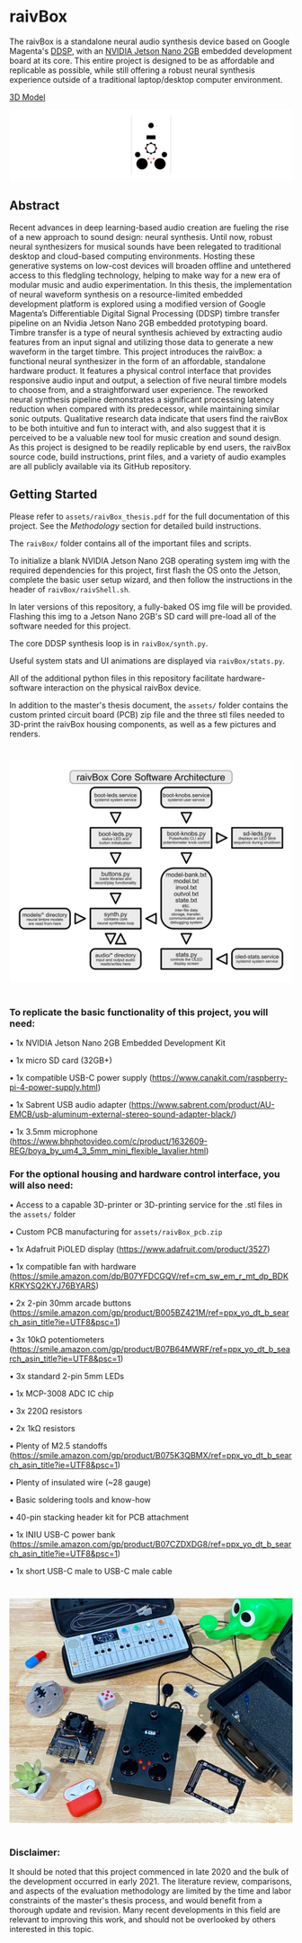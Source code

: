 # raivBox

The raivBox is a standalone neural audio synthesis device based on Google Magenta's [DDSP](https://github.com/magenta/ddsp), with an [NVIDIA Jetson Nano 2GB](https://www.nvidia.com/en-us/autonomous-machines/embedded-systems/jetson-nano/education-projects/) embedded development board at its core. This entire project is designed to be as affordable and replicable as possible, while still offering a robust neural synthesis experience outside of a traditional laptop/desktop computer environment. 

[3D Model](https://a360.co/3CzAN5L)

![raivBox logo](https://github.com/jacktipper/raivBox/blob/main/assets/raivBox_logo.png)

## Abstract

Recent advances in deep learning-based audio creation are fueling the rise of a new approach to sound design: neural synthesis. Until now, robust neural synthesizers for musical sounds have been relegated to traditional desktop and cloud-based computing environments. Hosting these generative systems on low-cost devices will broaden offline and untethered access to this fledgling technology, helping to make way for a new era of modular music and audio experimentation. In this thesis, the implementation of neural waveform synthesis on a resource-limited embedded development platform is explored using a modified version of Google Magenta’s Differentiable Digital Signal Processing (DDSP) timbre transfer pipeline on an Nvidia Jetson Nano 2GB embedded prototyping board. Timbre transfer is a type of neural synthesis achieved by extracting audio features from an input signal and utilizing those data to generate a new waveform in the target timbre. This project introduces the raivBox: a functional neural synthesizer in the form of an affordable, standalone hardware product. It features a physical control interface that provides responsive audio input and output, a selection of five neural timbre models to choose from, and a straightforward user experience. The reworked neural synthesis pipeline demonstrates a significant processing latency reduction when compared with its predecessor, while maintaining similar sonic outputs. Qualitative research data indicate that users find the raivBox to be both intuitive and fun to interact with, and also suggest that it is perceived to be a valuable new tool for music creation and sound design. As this project is designed to be readily replicable by end users, the raivBox source code, build instructions, print files, and a variety of audio examples are all publicly available via its GitHub repository.

## Getting Started

Please refer to `assets/raivBox_thesis.pdf` for the full documentation of this project. See the *Methodology* section for detailed build instructions.

The `raivBox/` folder contains all of the important files and scripts.

To initialize a blank NVIDIA Jetson Nano 2GB operating system img with the required dependencies for this project, first flash the OS onto the Jetson, complete the basic user setup wizard, and then follow the instructions in the header of `raivBox/raivShell.sh`.

In later versions of this repository, a fully-baked OS img file will be provided. Flashing this img to a Jetson Nano 2GB's SD card will pre-load all of the software needed for this project.

The core DDSP synthesis loop is in `raivBox/synth.py`.

Useful system stats and UI animations are displayed via `raivBox/stats.py`.

All of the additional python files in this repository facilitate hardware-software interaction on the physical raivBox device.

In addition to the master's thesis document, the `assets/` folder contains the custom printed circuit board (PCB) zip file and the three stl files needed to 3D-print the raivBox housing components, as well as a few pictures and renders.

#

![raivBox software architecture](https://github.com/jacktipper/raivBox/blob/main/assets/raivBox_arch.png)

#

### To replicate the basic functionality of this project, you will need:

• 1x NVIDIA Jetson Nano 2GB Embedded Development Kit

• 1x micro SD card (32GB+)

• 1x compatible USB-C power supply (https://www.canakit.com/raspberry-pi-4-power-supply.html)

• 1x Sabrent USB audio adapter (https://www.sabrent.com/product/AU-EMCB/usb-aluminum-external-stereo-sound-adapter-black/)

• 1x 3.5mm microphone (https://www.bhphotovideo.com/c/product/1632609-REG/boya_by_um4_3_5mm_mini_flexible_lavalier.html)


### For the optional housing and hardware control interface, you will also need:

• Access to a capable 3D-printer or 3D-printing service for the .stl files in the `assets/` folder

• Custom PCB manufacturing for `assets/raivBox_pcb.zip`

• 1x Adafruit PiOLED display (https://www.adafruit.com/product/3527)

• 1x compatible fan with hardware (https://smile.amazon.com/dp/B07YFDCGQV/ref=cm_sw_em_r_mt_dp_BDKKRKYSQ2KYJ76BYARS)

• 2x 2-pin 30mm arcade buttons (https://smile.amazon.com/gp/product/B005BZ421M/ref=ppx_yo_dt_b_search_asin_title?ie=UTF8&psc=1)

• 3x 10kΩ potentiometers (https://smile.amazon.com/gp/product/B07B64MWRF/ref=ppx_yo_dt_b_search_asin_title?ie=UTF8&psc=1)

• 3x standard 2-pin 5mm LEDs

• 1x MCP-3008 ADC IC chip

• 3x 220Ω resistors

• 2x 1kΩ resistors

• Plenty of M2.5 standoffs (https://smile.amazon.com/gp/product/B075K3QBMX/ref=ppx_yo_dt_b_search_asin_title?ie=UTF8&psc=1)

• Plenty of insulated wire (~28 gauge)

• Basic soldering tools and know-how

• 40-pin stacking header kit for PCB attachment

• 1x INIU USB-C power bank (https://smile.amazon.com/gp/product/B07CZDXDG8/ref=ppx_yo_dt_b_search_asin_title?ie=UTF8&psc=1)

• 1x short USB-C male to USB-C male cable

#

![raivBox product](https://github.com/jacktipper/raivBox/blob/main/assets/raivBox_product.jpeg)

<!-- ![raivBox render](https://github.com/jacktipper/raivBox/blob/main/assets/raivBox_render.png) -->

#

### Disclaimer:

It should be noted that this project commenced in late 2020 and the bulk of the development occurred in early 2021. The literature review, comparisons, and aspects of the evaluation methodology are limited by the time and labor constraints of the master's thesis process, and would benefit from a thorough update and revision. Many recent developments in this field are relevant to improving this work, and should not be overlooked by others interested in this topic.
